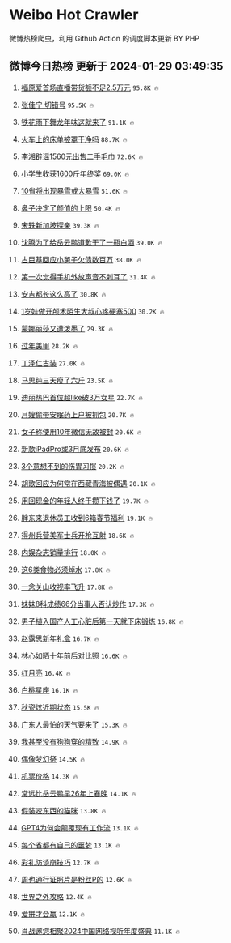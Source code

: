 # Weibo Hot Crawler 



微博热榜爬虫，利用 Github Action 的调度脚本更新 BY PHP 


## 微博今日热榜 更新于 2024-01-29 03:49:35 
1. [福原爱首场直播带货额不足2.5万元](https://s.weibo.com/weibo?q=%23%E7%A6%8F%E5%8E%9F%E7%88%B1%E9%A6%96%E5%9C%BA%E7%9B%B4%E6%92%AD%E5%B8%A6%E8%B4%A7%E9%A2%9D%E4%B8%8D%E8%B6%B32.5%E4%B8%87%E5%85%83%23&t=31&band_rank=1&Refer=top) `95.8K 🔥` 

1. [张佳宁 切错号](https://s.weibo.com/weibo?q=%E5%BC%A0%E4%BD%B3%E5%AE%81%20%E5%88%87%E9%94%99%E5%8F%B7&t=31&band_rank=2&Refer=top) `95.5K 🔥` 

1. [铁花雨下舞龙年味这就来了](https://s.weibo.com/weibo?q=%23%E9%93%81%E8%8A%B1%E9%9B%A8%E4%B8%8B%E8%88%9E%E9%BE%99%E5%B9%B4%E5%91%B3%E8%BF%99%E5%B0%B1%E6%9D%A5%E4%BA%86%23&t=31&band_rank=3&Refer=top) `91.1K 🔥` 

1. [火车上的床单被罩干净吗](https://s.weibo.com/weibo?q=%23%E7%81%AB%E8%BD%A6%E4%B8%8A%E7%9A%84%E5%BA%8A%E5%8D%95%E8%A2%AB%E7%BD%A9%E5%B9%B2%E5%87%80%E5%90%97%23&t=31&band_rank=4&Refer=top) `88.7K 🔥` 

1. [李湘辟谣1560元出售二手毛巾](https://s.weibo.com/weibo?q=%23%E6%9D%8E%E6%B9%98%E8%BE%9F%E8%B0%A31560%E5%85%83%E5%87%BA%E5%94%AE%E4%BA%8C%E6%89%8B%E6%AF%9B%E5%B7%BE%23&t=31&band_rank=5&Refer=top) `72.6K 🔥` 

1. [小学生收获1600斤年终奖](https://s.weibo.com/weibo?q=%23%E5%B0%8F%E5%AD%A6%E7%94%9F%E6%94%B6%E8%8E%B71600%E6%96%A4%E5%B9%B4%E7%BB%88%E5%A5%96%23&t=31&band_rank=6&Refer=top) `69.0K 🔥` 

1. [10省将出现暴雪或大暴雪](https://s.weibo.com/weibo?q=%2310%E7%9C%81%E5%B0%86%E5%87%BA%E7%8E%B0%E6%9A%B4%E9%9B%AA%E6%88%96%E5%A4%A7%E6%9A%B4%E9%9B%AA%23&t=31&band_rank=7&Refer=top) `51.6K 🔥` 

1. [鼻子决定了颜值的上限](https://s.weibo.com/weibo?q=%23%E9%BC%BB%E5%AD%90%E5%86%B3%E5%AE%9A%E4%BA%86%E9%A2%9C%E5%80%BC%E7%9A%84%E4%B8%8A%E9%99%90%23&t=31&band_rank=8&Refer=top) `50.4K 🔥` 

1. [宋轶新加坡探亲](https://s.weibo.com/weibo?q=%23%E5%AE%8B%E8%BD%B6%E6%96%B0%E5%8A%A0%E5%9D%A1%E6%8E%A2%E4%BA%B2%23&t=31&band_rank=9&Refer=top) `39.3K 🔥` 

1. [沈腾为了给岳云鹏道歉干了一瓶白酒](https://s.weibo.com/weibo?q=%23%E6%B2%88%E8%85%BE%E4%B8%BA%E4%BA%86%E7%BB%99%E5%B2%B3%E4%BA%91%E9%B9%8F%E9%81%93%E6%AD%89%E5%B9%B2%E4%BA%86%E4%B8%80%E7%93%B6%E7%99%BD%E9%85%92%23&t=31&band_rank=10&Refer=top) `39.0K 🔥` 

1. [古巨基回应小舅子欠债数百万](https://s.weibo.com/weibo?q=%23%E5%8F%A4%E5%B7%A8%E5%9F%BA%E5%9B%9E%E5%BA%94%E5%B0%8F%E8%88%85%E5%AD%90%E6%AC%A0%E5%80%BA%E6%95%B0%E7%99%BE%E4%B8%87%23&t=31&band_rank=11&Refer=top) `38.0K 🔥` 

1. [第一次觉得手机外放声音不刺耳了](https://s.weibo.com/weibo?q=%23%E7%AC%AC%E4%B8%80%E6%AC%A1%E8%A7%89%E5%BE%97%E6%89%8B%E6%9C%BA%E5%A4%96%E6%94%BE%E5%A3%B0%E9%9F%B3%E4%B8%8D%E5%88%BA%E8%80%B3%E4%BA%86%23&t=31&band_rank=12&Refer=top) `31.4K 🔥` 

1. [安吉都长这么高了](https://s.weibo.com/weibo?q=%23%E5%AE%89%E5%90%89%E9%83%BD%E9%95%BF%E8%BF%99%E4%B9%88%E9%AB%98%E4%BA%86%23&t=31&band_rank=13&Refer=top) `30.8K 🔥` 

1. [1岁娃做开颅术陌生大叔心疼硬塞500](https://s.weibo.com/weibo?q=%231%E5%B2%81%E5%A8%83%E5%81%9A%E5%BC%80%E9%A2%85%E6%9C%AF%E9%99%8C%E7%94%9F%E5%A4%A7%E5%8F%94%E5%BF%83%E7%96%BC%E7%A1%AC%E5%A1%9E500%23&t=31&band_rank=14&Refer=top) `30.2K 🔥` 

1. [蒙娜丽莎又遭泼墨了](https://s.weibo.com/weibo?q=%23%E8%92%99%E5%A8%9C%E4%B8%BD%E8%8E%8E%E5%8F%88%E9%81%AD%E6%B3%BC%E5%A2%A8%E4%BA%86%23&t=31&band_rank=15&Refer=top) `29.3K 🔥` 

1. [过年美甲](https://s.weibo.com/weibo?q=%E8%BF%87%E5%B9%B4%E7%BE%8E%E7%94%B2&t=31&band_rank=16&Refer=top) `28.2K 🔥` 

1. [丁泽仁古装](https://s.weibo.com/weibo?q=%E4%B8%81%E6%B3%BD%E4%BB%81%E5%8F%A4%E8%A3%85&t=31&band_rank=17&Refer=top) `27.0K 🔥` 

1. [马思纯三天瘦了六斤](https://s.weibo.com/weibo?q=%23%E9%A9%AC%E6%80%9D%E7%BA%AF%E4%B8%89%E5%A4%A9%E7%98%A6%E4%BA%86%E5%85%AD%E6%96%A4%23&t=31&band_rank=18&Refer=top) `23.5K 🔥` 

1. [迪丽热巴首位超like破3万女星](https://s.weibo.com/weibo?q=%23%E8%BF%AA%E4%B8%BD%E7%83%AD%E5%B7%B4%E9%A6%96%E4%BD%8D%E8%B6%85like%E7%A0%B43%E4%B8%87%E5%A5%B3%E6%98%9F%23&t=31&band_rank=19&Refer=top) `22.7K 🔥` 

1. [月嫂偷带安眠药上户被抓包](https://s.weibo.com/weibo?q=%23%E6%9C%88%E5%AB%82%E5%81%B7%E5%B8%A6%E5%AE%89%E7%9C%A0%E8%8D%AF%E4%B8%8A%E6%88%B7%E8%A2%AB%E6%8A%93%E5%8C%85%23&t=31&band_rank=20&Refer=top) `20.7K 🔥` 

1. [女子称使用10年微信无故被封](https://s.weibo.com/weibo?q=%23%E5%A5%B3%E5%AD%90%E7%A7%B0%E4%BD%BF%E7%94%A810%E5%B9%B4%E5%BE%AE%E4%BF%A1%E6%97%A0%E6%95%85%E8%A2%AB%E5%B0%81%23&t=31&band_rank=21&Refer=top) `20.6K 🔥` 

1. [新款iPadPro或3月底发布](https://s.weibo.com/weibo?q=%23%E6%96%B0%E6%AC%BEiPadPro%E6%88%963%E6%9C%88%E5%BA%95%E5%8F%91%E5%B8%83%23&t=31&band_rank=22&Refer=top) `20.6K 🔥` 

1. [3个意想不到的伤胃习惯](https://s.weibo.com/weibo?q=%233%E4%B8%AA%E6%84%8F%E6%83%B3%E4%B8%8D%E5%88%B0%E7%9A%84%E4%BC%A4%E8%83%83%E4%B9%A0%E6%83%AF%23&t=31&band_rank=23&Refer=top) `20.2K 🔥` 

1. [胡歌回应为何常在西藏青海被偶遇](https://s.weibo.com/weibo?q=%23%E8%83%A1%E6%AD%8C%E5%9B%9E%E5%BA%94%E4%B8%BA%E4%BD%95%E5%B8%B8%E5%9C%A8%E8%A5%BF%E8%97%8F%E9%9D%92%E6%B5%B7%E8%A2%AB%E5%81%B6%E9%81%87%23&t=31&band_rank=24&Refer=top) `20.1K 🔥` 

1. [用回现金的年轻人终于攒下钱了](https://s.weibo.com/weibo?q=%23%E7%94%A8%E5%9B%9E%E7%8E%B0%E9%87%91%E7%9A%84%E5%B9%B4%E8%BD%BB%E4%BA%BA%E7%BB%88%E4%BA%8E%E6%94%92%E4%B8%8B%E9%92%B1%E4%BA%86%23&t=31&band_rank=25&Refer=top) `19.7K 🔥` 

1. [胖东来退休员工收到6箱春节福利](https://s.weibo.com/weibo?q=%23%E8%83%96%E4%B8%9C%E6%9D%A5%E9%80%80%E4%BC%91%E5%91%98%E5%B7%A5%E6%94%B6%E5%88%B06%E7%AE%B1%E6%98%A5%E8%8A%82%E7%A6%8F%E5%88%A9%23&t=31&band_rank=26&Refer=top) `19.1K 🔥` 

1. [得州兵营美军士兵开枪互射](https://s.weibo.com/weibo?q=%23%E5%BE%97%E5%B7%9E%E5%85%B5%E8%90%A5%E7%BE%8E%E5%86%9B%E5%A3%AB%E5%85%B5%E5%BC%80%E6%9E%AA%E4%BA%92%E5%B0%84%23&t=31&band_rank=27&Refer=top) `18.6K 🔥` 

1. [内娱杂志销量排行](https://s.weibo.com/weibo?q=%E5%86%85%E5%A8%B1%E6%9D%82%E5%BF%97%E9%94%80%E9%87%8F%E6%8E%92%E8%A1%8C&t=31&band_rank=28&Refer=top) `18.0K 🔥` 

1. [这6类食物必须焯水](https://s.weibo.com/weibo?q=%23%E8%BF%996%E7%B1%BB%E9%A3%9F%E7%89%A9%E5%BF%85%E9%A1%BB%E7%84%AF%E6%B0%B4%23&t=31&band_rank=29&Refer=top) `17.8K 🔥` 

1. [一念关山收视率飞升](https://s.weibo.com/weibo?q=%23%E4%B8%80%E5%BF%B5%E5%85%B3%E5%B1%B1%E6%94%B6%E8%A7%86%E7%8E%87%E9%A3%9E%E5%8D%87%23&t=31&band_rank=30&Refer=top) `17.8K 🔥` 

1. [妹妹8科成绩66分当事人否认炒作](https://s.weibo.com/weibo?q=%23%E5%A6%B9%E5%A6%B98%E7%A7%91%E6%88%90%E7%BB%A966%E5%88%86%E5%BD%93%E4%BA%8B%E4%BA%BA%E5%90%A6%E8%AE%A4%E7%82%92%E4%BD%9C%23&t=31&band_rank=31&Refer=top) `17.3K 🔥` 

1. [男子植入国产人工心脏后第一天就下床锻炼](https://s.weibo.com/weibo?q=%23%E7%94%B7%E5%AD%90%E6%A4%8D%E5%85%A5%E5%9B%BD%E4%BA%A7%E4%BA%BA%E5%B7%A5%E5%BF%83%E8%84%8F%E5%90%8E%E7%AC%AC%E4%B8%80%E5%A4%A9%E5%B0%B1%E4%B8%8B%E5%BA%8A%E9%94%BB%E7%82%BC%23&t=31&band_rank=32&Refer=top) `16.8K 🔥` 

1. [赵露思新年礼盒](https://s.weibo.com/weibo?q=%E8%B5%B5%E9%9C%B2%E6%80%9D%E6%96%B0%E5%B9%B4%E7%A4%BC%E7%9B%92&t=31&band_rank=33&Refer=top) `16.7K 🔥` 

1. [林心如晒十年前后对比照](https://s.weibo.com/weibo?q=%23%E6%9E%97%E5%BF%83%E5%A6%82%E6%99%92%E5%8D%81%E5%B9%B4%E5%89%8D%E5%90%8E%E5%AF%B9%E6%AF%94%E7%85%A7%23&t=31&band_rank=34&Refer=top) `16.6K 🔥` 

1. [红月亮](https://s.weibo.com/weibo?q=%E7%BA%A2%E6%9C%88%E4%BA%AE&t=31&band_rank=35&Refer=top) `16.4K 🔥` 

1. [白桃星座](https://s.weibo.com/weibo?q=%E7%99%BD%E6%A1%83%E6%98%9F%E5%BA%A7&t=31&band_rank=36&Refer=top) `16.1K 🔥` 

1. [秋瓷炫近期状态](https://s.weibo.com/weibo?q=%23%E7%A7%8B%E7%93%B7%E7%82%AB%E8%BF%91%E6%9C%9F%E7%8A%B6%E6%80%81%23&t=31&band_rank=37&Refer=top) `15.5K 🔥` 

1. [广东人最怕的天气要来了](https://s.weibo.com/weibo?q=%23%E5%B9%BF%E4%B8%9C%E4%BA%BA%E6%9C%80%E6%80%95%E7%9A%84%E5%A4%A9%E6%B0%94%E8%A6%81%E6%9D%A5%E4%BA%86%23&t=31&band_rank=38&Refer=top) `15.3K 🔥` 

1. [我甚至没有狗狗穿的精致](https://s.weibo.com/weibo?q=%E6%88%91%E7%94%9A%E8%87%B3%E6%B2%A1%E6%9C%89%E7%8B%97%E7%8B%97%E7%A9%BF%E7%9A%84%E7%B2%BE%E8%87%B4&t=31&band_rank=39&Refer=top) `14.9K 🔥` 

1. [偶像梦幻祭](https://s.weibo.com/weibo?q=%E5%81%B6%E5%83%8F%E6%A2%A6%E5%B9%BB%E7%A5%AD&t=31&band_rank=40&Refer=top) `14.5K 🔥` 

1. [机票价格](https://s.weibo.com/weibo?q=%E6%9C%BA%E7%A5%A8%E4%BB%B7%E6%A0%BC&t=31&band_rank=41&Refer=top) `14.3K 🔥` 

1. [常远比岳云鹏早26年上春晚](https://s.weibo.com/weibo?q=%23%E5%B8%B8%E8%BF%9C%E6%AF%94%E5%B2%B3%E4%BA%91%E9%B9%8F%E6%97%A926%E5%B9%B4%E4%B8%8A%E6%98%A5%E6%99%9A%23&t=31&band_rank=42&Refer=top) `14.1K 🔥` 

1. [假装咬东西的猫咪](https://s.weibo.com/weibo?q=%E5%81%87%E8%A3%85%E5%92%AC%E4%B8%9C%E8%A5%BF%E7%9A%84%E7%8C%AB%E5%92%AA&t=31&band_rank=43&Refer=top) `13.8K 🔥` 

1. [GPT4为何会颠覆现有工作流](https://s.weibo.com/weibo?q=GPT4%E4%B8%BA%E4%BD%95%E4%BC%9A%E9%A2%A0%E8%A6%86%E7%8E%B0%E6%9C%89%E5%B7%A5%E4%BD%9C%E6%B5%81&t=31&band_rank=44&Refer=top) `13.1K 🔥` 

1. [每个省都有自己的噩梦](https://s.weibo.com/weibo?q=%E6%AF%8F%E4%B8%AA%E7%9C%81%E9%83%BD%E6%9C%89%E8%87%AA%E5%B7%B1%E7%9A%84%E5%99%A9%E6%A2%A6&t=31&band_rank=45&Refer=top) `13.1K 🔥` 

1. [彩礼防谈崩技巧](https://s.weibo.com/weibo?q=%23%E5%BD%A9%E7%A4%BC%E9%98%B2%E8%B0%88%E5%B4%A9%E6%8A%80%E5%B7%A7%23&t=31&band_rank=46&Refer=top) `12.7K 🔥` 

1. [周也通行证照片是粉丝P的](https://s.weibo.com/weibo?q=%23%E5%91%A8%E4%B9%9F%E9%80%9A%E8%A1%8C%E8%AF%81%E7%85%A7%E7%89%87%E6%98%AF%E7%B2%89%E4%B8%9DP%E7%9A%84%23&t=31&band_rank=47&Refer=top) `12.6K 🔥` 

1. [世界之外攻略](https://s.weibo.com/weibo?q=%E4%B8%96%E7%95%8C%E4%B9%8B%E5%A4%96%E6%94%BB%E7%95%A5&t=31&band_rank=48&Refer=top) `12.4K 🔥` 

1. [爱拼才会赢](https://s.weibo.com/weibo?q=%23%E7%88%B1%E6%8B%BC%E6%89%8D%E4%BC%9A%E8%B5%A2%23&t=31&band_rank=49&Refer=top) `12.1K 🔥` 

1. [肖战邀您相聚2024中国网络视听年度盛典](https://s.weibo.com/weibo?q=%23%E8%82%96%E6%88%98%E9%82%80%E6%82%A8%E7%9B%B8%E8%81%9A2024%E4%B8%AD%E5%9B%BD%E7%BD%91%E7%BB%9C%E8%A7%86%E5%90%AC%E5%B9%B4%E5%BA%A6%E7%9B%9B%E5%85%B8%23&t=31&band_rank=50&Refer=top) `11.1K 🔥` 

